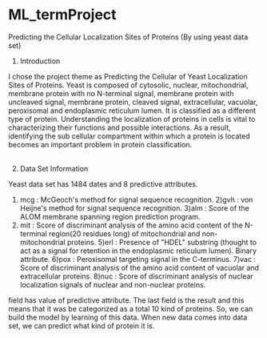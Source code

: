 # ML_termProject

Predicting the Cellular Localization Sites of Proteins (By using yeast data set)

1. Introduction 

I chose the project theme as Predicting the Cellular of Yeast Localization Sites of Proteins.
Yeast is composed of cytosolic, nuclear, mitochondrial, membrane protein with no N-terminal signal, 
membrane protein with uncleaved signal, membrane protein, cleaved signal, extracellular, vacuolar, peroxisomal and endoplasmic reticulum lumen. 
It is classified as a different type of protein.
Understanding the localization of proteins in cells is vital to characterizing their functions and possible interactions. 
As a result, identifying the sub cellular compartment within which a protein is located becomes an important problem in protein classification.
                                                                                                                             
                                                                                                                                 
2. Data Set Information


Yeast data set has 1484 dates and 8 predictive attributes. 

1) mcg : McGeoch's method for signal sequence recognition.
2)gvh : von Heijne's method for signal sequence recognition.
3)alm : Score of the ALOM membrane spanning region prediction program.
4) mit : Score of discriminant analysis of the amino acid content of the N-terminal region(20 residues long) of mitochondrial and non-mitochondrial proteins.
5)erl : Presence of "HDEL" substring (thought to act as a signal for retention in the endoplasmic reticulum lumen). Binary attribute.
6)pox : Peroxisomal targeting signal in the C-terminus.
7)vac : Score of discriminant analysis of the amino acid content of vacuolar and extracellular proteins.
8)nuc : Score of discriminant analysis of nuclear localization signals of nuclear and non-nuclear proteins.

field has value of predictive attribute. The last field is the result and this means that it was be categorized as a total 10 kind of proteins. 
So, we can build the model by learning of this data. When new data comes into data set, we can predict what kind of protein it is.
